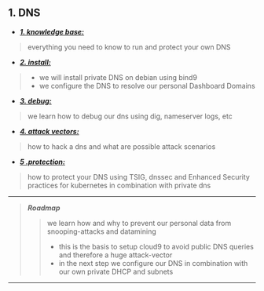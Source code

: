 
## 1. DNS 
 - [***1. knowledge base:***](https://ji-podhead.github.io/Network-Guides/Knowledge%20Base)
 > everything you need to know to run and protect your own DNS
 - [***2. install:***](https://ji-podhead.github.io/Network-Guides/install)
 >  - we will install private DNS on debian using bind9
 >  - we configure the DNS to resolve our personal Dashboard Domains
 - [***3. debug:***](https://ji-podhead.github.io/Network-Guides/testAndDebug)
 > we learn how to debug our dns using dig, nameserver logs, etc 
 - [***4. attack vectors:***](https://ji-podhead.github.io/Network-Guides/attackVectorsAndScenario)
 > how to hack a dns and what are  possible attack scenarios 
 - [***5 .protection:***](https://ji-podhead.github.io/Network-Guides/protection)
> how to protect your DNS using TSIG, dnssec and Enhanced Security practices for kubernetes in combination with private dns

----

> ***Roadmap***
> > we learn how and why to prevent our personal data from snooping-attacks and datamining
> > - this is the basis to setup cloud9 to avoid public DNS queries and therefore a huge attack-vector
> > - in the next step we configure our DNS in combination with our own private DHCP and subnets

---
